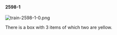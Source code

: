 #### 2598-1
![train-2598-1-0.png](https://github.com/lil-lab/nlvr/raw/master/nlvr/train/images/20/train-2598-1-0.png "train-2598-1-0.png")

There is a box with 3 items of which two are yellow.